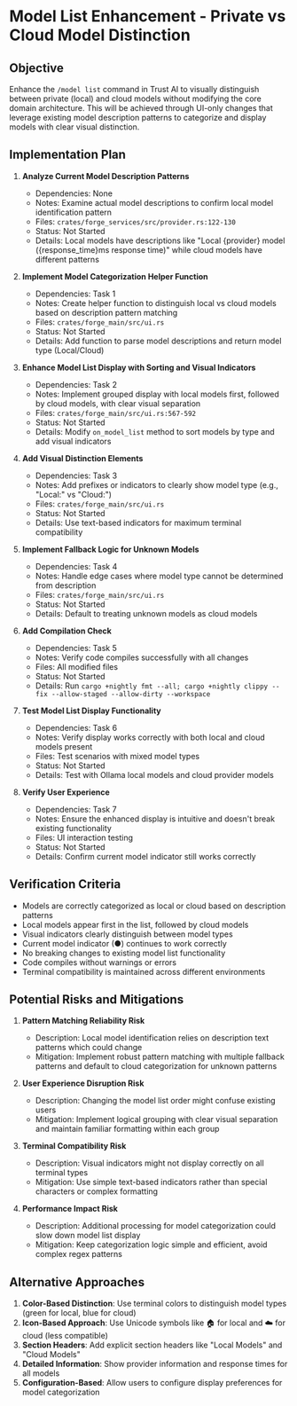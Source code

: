 # Model List Enhancement - Private vs Cloud Model Distinction

## Objective
Enhance the `/model list` command in Trust AI to visually distinguish between private (local) and cloud models without modifying the core domain architecture. This will be achieved through UI-only changes that leverage existing model description patterns to categorize and display models with clear visual distinction.

## Implementation Plan

1. **Analyze Current Model Description Patterns**
   - Dependencies: None
   - Notes: Examine actual model descriptions to confirm local model identification pattern
   - Files: `crates/forge_services/src/provider.rs:122-130`
   - Status: Not Started
   - Details: Local models have descriptions like "Local {provider} model ({response_time}ms response time)" while cloud models have different patterns

2. **Implement Model Categorization Helper Function**
   - Dependencies: Task 1
   - Notes: Create helper function to distinguish local vs cloud models based on description pattern matching
   - Files: `crates/forge_main/src/ui.rs`
   - Status: Not Started
   - Details: Add function to parse model descriptions and return model type (Local/Cloud)

3. **Enhance Model List Display with Sorting and Visual Indicators**
   - Dependencies: Task 2
   - Notes: Implement grouped display with local models first, followed by cloud models, with clear visual separation
   - Files: `crates/forge_main/src/ui.rs:567-592`
   - Status: Not Started
   - Details: Modify `on_model_list` method to sort models by type and add visual indicators

4. **Add Visual Distinction Elements**
   - Dependencies: Task 3
   - Notes: Add prefixes or indicators to clearly show model type (e.g., "Local:" vs "Cloud:")
   - Files: `crates/forge_main/src/ui.rs`
   - Status: Not Started
   - Details: Use text-based indicators for maximum terminal compatibility

5. **Implement Fallback Logic for Unknown Models**
   - Dependencies: Task 4
   - Notes: Handle edge cases where model type cannot be determined from description
   - Files: `crates/forge_main/src/ui.rs`
   - Status: Not Started
   - Details: Default to treating unknown models as cloud models

6. **Add Compilation Check**
   - Dependencies: Task 5
   - Notes: Verify code compiles successfully with all changes
   - Files: All modified files
   - Status: Not Started
   - Details: Run `cargo +nightly fmt --all; cargo +nightly clippy --fix --allow-staged --allow-dirty --workspace`

7. **Test Model List Display Functionality**
   - Dependencies: Task 6
   - Notes: Verify display works correctly with both local and cloud models present
   - Files: Test scenarios with mixed model types
   - Status: Not Started
   - Details: Test with Ollama local models and cloud provider models

8. **Verify User Experience**
   - Dependencies: Task 7
   - Notes: Ensure the enhanced display is intuitive and doesn't break existing functionality
   - Files: UI interaction testing
   - Status: Not Started
   - Details: Confirm current model indicator still works correctly

## Verification Criteria
- Models are correctly categorized as local or cloud based on description patterns
- Local models appear first in the list, followed by cloud models
- Visual indicators clearly distinguish between model types
- Current model indicator (●) continues to work correctly
- No breaking changes to existing model list functionality
- Code compiles without warnings or errors
- Terminal compatibility is maintained across different environments

## Potential Risks and Mitigations

1. **Pattern Matching Reliability Risk**
   - Description: Local model identification relies on description text patterns which could change
   - Mitigation: Implement robust pattern matching with multiple fallback patterns and default to cloud categorization for unknown patterns

2. **User Experience Disruption Risk**
   - Description: Changing the model list order might confuse existing users
   - Mitigation: Implement logical grouping with clear visual separation and maintain familiar formatting within each group

3. **Terminal Compatibility Risk**
   - Description: Visual indicators might not display correctly on all terminal types
   - Mitigation: Use simple text-based indicators rather than special characters or complex formatting

4. **Performance Impact Risk**
   - Description: Additional processing for model categorization could slow down model list display
   - Mitigation: Keep categorization logic simple and efficient, avoid complex regex patterns

## Alternative Approaches

1. **Color-Based Distinction**: Use terminal colors to distinguish model types (green for local, blue for cloud)
2. **Icon-Based Approach**: Use Unicode symbols like 🏠 for local and ☁️ for cloud (less compatible)
3. **Section Headers**: Add explicit section headers like "Local Models" and "Cloud Models"
4. **Detailed Information**: Show provider information and response times for all models
5. **Configuration-Based**: Allow users to configure display preferences for model categorization